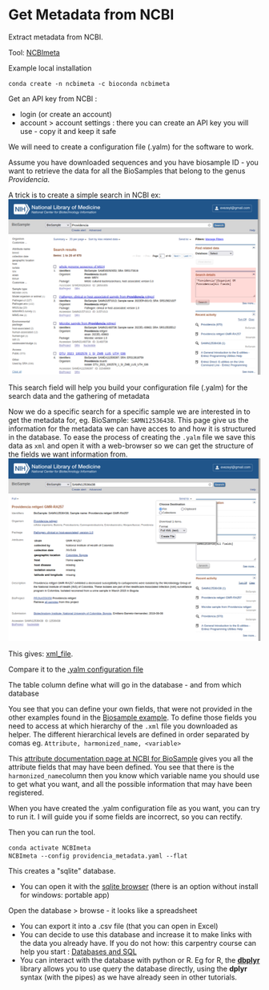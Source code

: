 # Get Metadata from NCBI 

Extract metadata from NCBI. 

Tool: [NCBImeta](https://github.com/ktmeaton/NCBImeta)

Example local installation
```
conda create -n ncbimeta -c bioconda ncbimeta
```

Get an API key from NCBI :
- login (or create an account)
- account > account settings : there you can create an API key you will use - copy it and keep it safe

We will need to create a configuration file (.yalm) for the software to work. 

Assume you have downloaded sequences and you have biosample ID - you want to retrieve the data for all the BioSamples that belong to 
the genus _Providencia_. 

A trick is to create a simple search in NCBI ex: 
![screenshot1](./searchfield1.png)

This search field will help you build your configuration file (.yalm) for the search data and the gathering of metadata 

Now we do a specific search for a specific sample we are interested in to get the metadata for, eg. BioSample: `SAMN12536438`. 
This page give us the information for the metadata we can have acces to and how it is structured in the database. To ease the process of creating the `.yalm` file we save this data as `xml` and open it with a web-browser so we can get the structure of the fields we want information from. ![screenshot2](./exportsearch_xml.png)

This gives: [xml_file](./biosample_result.xml).

Compare it to the [.yalm configuration file](./providencia_metadata.yaml)

The table column define what will go in the database - and from which database 

You see that you can define your own fields, that were not provided in the other examples found in the [Biosample example](https://github.com/ktmeaton/NCBImeta/tree/master/schema). 
To define those fields you need to access at which hierarchy of the `.xml` file you downloaded as helper. 
The different hierarchical levels are defined in order separated by comas eg. `Attribute, harmonized_name, <variable>`  

This [attribute documentation page at NCBI for BioSample](https://www.ncbi.nlm.nih.gov/biosample/docs/attributes/) gives you all the attribute fields that may have been defined. You see that there is the `harmonized_name`column then you know which variable name you should use to get what you want, and all the possible information that may have been registered.   

When you have created the .yalm configuration file as you want, you can try to run it. I will guide you if some fields are incorrect, so you can rectify. 

Then you can run the tool. 
```
conda activate NCBImeta
NCBImeta --config providencia_metadata.yaml --flat
```

This creates a "sqlite" database. 
- You can open it with the [sqlite browser](https://sqlitebrowser.org/) (there is an option without install for windows: portable app) 

Open the database > browse - it looks like a spreadsheet
- You can export it into a .csv file (that you can open in Excel)
- You can decide to use this database and increase it to make links with the data you already have. If you do not how: this carpentry course can help you start : [Databases and SQL](https://swcarpentry.github.io/sql-novice-survey/) 
- You can interact with the database with python or R. Eg for R, the [**dbplyr**](https://dbplyr.tidyverse.org/) library allows you to use query the database directly, using the **dplyr** syntax (with the pipes) as we have already seen in other tutorials.

